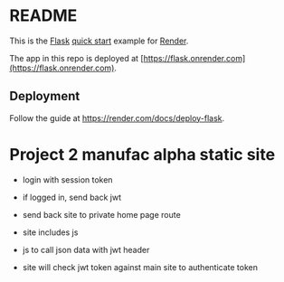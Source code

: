 # README

This is the [Flask](http://flask.pocoo.org/) [quick start](http://flask.pocoo.org/docs/1.0/quickstart/#a-minimal-application) example for [Render](https://render.com).

The app in this repo is deployed at [https://flask.onrender.com](https://flask.onrender.com).

## Deployment

Follow the guide at https://render.com/docs/deploy-flask.


# Project 2 manufac alpha static site



- login with session token
- if logged in, send back jwt
- send back site to private home page route
- site includes js 
- js to call json data with jwt header

- site will check jwt token against main site to authenticate token 
